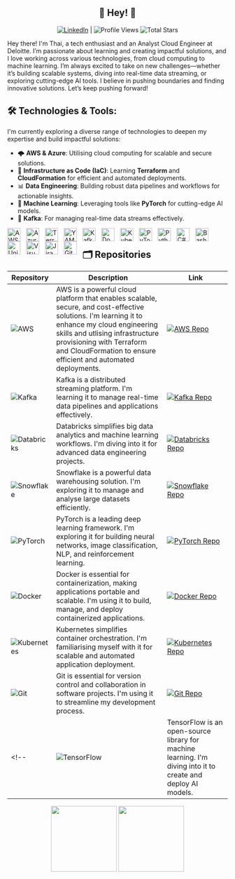 <div align="center">

## 👋 Hey! 👋
[![LinkedIn](https://img.shields.io/badge/LinkedIn-0077B5?style=flat&logo=linkedin&logoColor=white)](https://www.linkedin.com/in/thai-h-le/) |
![Profile Views](https://komarev.com/ghpvc/?username=ThaiTechTales&color=red&style=flat&logo=github)
![Total Stars](https://img.shields.io/badge/Total%20Stars-🌟%20brightgreen?style=flat&logo=github&logoColor=white)

</div>

Hey there! I'm Thai, a tech enthusiast and an Analyst Cloud Engineer at Deloitte. I’m passionate about learning and creating impactful solutions, and I love working across various technologies, from cloud computing to machine learning. I’m always excited to take on new challenges—whether it’s building scalable systems, diving into real-time data streaming, or exploring cutting-edge AI tools. I believe in pushing boundaries and finding innovative solutions. Let’s keep pushing forward!

## 🛠️ Technologies & Tools:
I'm currently exploring a diverse range of technologies to deepen my expertise and build impactful solutions:

- 🌩️ **AWS & Azure**: Utilising cloud computing for scalable and secure solutions.
- 🔧 **Infrastructure as Code (IaC)**: Learning **Terraform** and **CloudFormation** for efficient and automated deployments.
- 📊 **Data Engineering**: Building robust data pipelines and workflows for actionable insights.
- 🤖 **Machine Learning**: Leveraging tools like **PyTorch** for cutting-edge AI models.
- 🔄 **Kafka**: For managing real-time data streams effectively.
              
<img align="left" alt="AWS" width="30px" style="padding-right:10px;" src="https://cdn.jsdelivr.net/gh/devicons/devicon@latest/icons/amazonwebservices/amazonwebservices-plain-wordmark.svg"/>
<img align="left" alt="Azure DevOps" width="30px" style="padding-right:10px;" src="https://cdn.jsdelivr.net/gh/devicons/devicon@latest/icons/azuredevops/azuredevops-original.svg" />
<img align="left" alt="Terraform" width="30px" style="padding-right:10px;" src="https://cdn.jsdelivr.net/gh/devicons/devicon@latest/icons/terraform/terraform-original.svg" />
<img align="left" alt="YAML" width="30px" style="padding-right:10px;" src="https://cdn.jsdelivr.net/gh/devicons/devicon@latest/icons/yaml/yaml-original.svg" />
<img align="left" alt="Kafka" width="30px" style="padding-right:10px;" src="https://cdn.jsdelivr.net/gh/devicons/devicon@latest/icons/apachekafka/apachekafka-original.svg" />
<img align="left" alt="Docker" width="30px" style="padding-right:10px;" src="https://cdn.jsdelivr.net/gh/devicons/devicon@latest/icons/docker/docker-original.svg" />
<img align="left" alt="Kubernetes" width="30px" style="padding-right:10px;" src="https://cdn.jsdelivr.net/gh/devicons/devicon@latest/icons/kubernetes/kubernetes-original.svg" />
<img align="left" alt="PyTorch" width="30px" style="padding-right:10px;" src="https://cdn.jsdelivr.net/gh/devicons/devicon@latest/icons/pytorch/pytorch-original.svg" />
<img align="left" alt="Python" width="30px" style="padding-right:10px;" src="https://cdn.jsdelivr.net/gh/devicons/devicon@latest/icons/python/python-original.svg" />
<img align="left" alt="C#" width="30px" style="padding-right:10px;" src="https://cdn.jsdelivr.net/gh/devicons/devicon@latest/icons/csharp/csharp-original.svg" />
<img align="left" alt="Bash" width="30px" style="padding-right:10px;" src="https://cdn.jsdelivr.net/gh/devicons/devicon@latest/icons/bash/bash-original.svg" />
<img align="left" alt="Unity" width="30px" style="padding-right:10px;" src="https://cdn.jsdelivr.net/gh/devicons/devicon@latest/icons/unity/unity-original.svg" />
<img align="left" alt="Visual Studio" width="30px" style="padding-right:10px;" src="https://cdn.jsdelivr.net/gh/devicons/devicon@latest/icons/visualstudio/visualstudio-original.svg" />
<img align="left" alt="Jira" width="30px" style="padding-right:10px;" src="https://cdn.jsdelivr.net/gh/devicons/devicon@latest/icons/jira/jira-original.svg" />
<img align="left" alt="Git" width="30px" style="padding-right:10px;" src="https://cdn.jsdelivr.net/gh/devicons/devicon@latest/icons/git/git-original.svg" />
<br />


## 🗂️ Repositories
| Repository    | Description                                                                 | Link                                                                                     |
|---------------|-----------------------------------------------------------------------------|------------------------------------------------------------------------------------------|
| ![AWS](https://img.shields.io/badge/aws-FF9900?style=flat&logo=amazonwebservices&logoColor=white) | AWS is a powerful cloud platform that enables scalable, secure, and cost-effective solutions. I'm learning it to enhance my cloud engineering skills and utlising infrastructure provisioning with Terraform and CloudFormation to ensure efficient and automated deployments. | [![AWS Repo](https://img.shields.io/badge/aws-black?style=flat&logo=github&logoColor=white)](https://github.com/ThaiTechTales/aws) |
| ![Kafka](https://img.shields.io/badge/kafka-231F20?style=flat&logo=apachekafka&logoColor=white) | Kafka is a distributed streaming platform. I'm learning it to manage real-time data pipelines and applications effectively. | [![Kafka Repo](https://img.shields.io/badge/kafka-black?style=flat&logo=github&logoColor=white)](https://github.com/ThaiTechTales/kafka) |
| ![Databricks](https://img.shields.io/badge/databricks-FF3621?style=flat&logo=databricks&logoColor=white) | Databricks simplifies big data analytics and machine learning workflows. I'm diving into it for advanced data engineering projects. | [![Databricks Repo](https://img.shields.io/badge/databricks-black?style=flat&logo=github&logoColor=white)](https://github.com/ThaiTechTales/databricks) |
| ![Snowflake](https://img.shields.io/badge/snowflake-29B5E8?style=flat&logo=snowflake&logoColor=white) | Snowflake is a powerful data warehousing solution. I'm exploring it to manage and analyse large datasets efficiently. | [![Snowflake Repo](https://img.shields.io/badge/snowflake-black?style=flat&logo=github&logoColor=white)](https://github.com/ThaiTechTales/snowflake) |
| ![PyTorch](https://img.shields.io/badge/pytorch-EE4C2C?style=flat&logo=pytorch&logoColor=white) | PyTorch is a leading deep learning framework. I'm exploring it for building neural networks, image classification, NLP, and reinforcement learning. | [![PyTorch Repo](https://img.shields.io/badge/pytorch-black?style=flat&logo=github&logoColor=white)](https://github.com/ThaiTechTales/pytorch) |
| ![Docker](https://img.shields.io/badge/docker-2496ED?style=flat&logo=docker&logoColor=white) | Docker is essential for containerization, making applications portable and scalable. I'm using it to build, manage, and deploy containerized applications. | [![Docker Repo](https://img.shields.io/badge/docker-black?style=flat&logo=github&logoColor=white)](https://github.com/ThaiTechTales/docker) |
| ![Kubernetes](https://img.shields.io/badge/kubernetes-326CE5?style=flat&logo=kubernetes&logoColor=white) | Kubernetes simplifies container orchestration. I'm familiarising myself with it for scalable and automated application deployment. | [![Kubernetes Repo](https://img.shields.io/badge/kubernetes-black?style=flat&logo=github&logoColor=white)](https://github.com/ThaiTechTales/kubernetes) |
| ![Git](https://img.shields.io/badge/git-F05032?style=flat&logo=git&logoColor=white) | Git is essential for version control and collaboration in software projects. I'm using it to streamline my development process. | [![Git Repo](https://img.shields.io/badge/git-black?style=flat&logo=github&logoColor=white)](https://github.com/ThaiTechTales/git) |
<!-- | ![TensorFlow](https://img.shields.io/badge/tensorflow-FF6F00?style=flat&logo=tensorflow&logoColor=white) | TensorFlow is an open-source library for machine learning. I'm diving into it to create and deploy AI models. | [![TensorFlow Repo](https://img.shields.io/badge/tensorflow-black?style=flat&logo=github&logoColor=white)](https://github.com/ThaiTechTales/tensorflow) | -->


<div align="center">
  <img src="https://github-readme-stats.vercel.app/api?username=ThaiTechTales&show_icons=true&theme=radical&hide_border=true" height="150px" />
  <img src="https://github-readme-stats.vercel.app/api/top-langs/?username=ThaiTechTales&layout=compact&theme=radical&hide_border=true" height="150px" />
</div>

